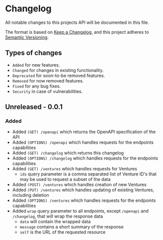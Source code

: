# Changelog

All notable changes to this projects API will be documented in this file.

The format is based on [Keep a Changelog](https://keepachangelog.com/en/1.0.0/), and this project adheres to [Semantic Versioning](https://semver.org/spec/v2.0.0.html).

## Types of changes

- `Added` for new features.
- `Changed` for changes in existing functionality.
- `Deprecated` for soon-to-be removed features.
- `Removed` for now removed features.
- `Fixed` for any bug fixes.
- `Security` in case of vulnerabilities.

## Unreleased - 0.0.1

### Added

- Added `(GET) /openapi` which returns the OpenAPI specification of the API
- Added `(OPTIONS) /openapi` which handles requests for the endpoints capabilities
- Added `(GET) /changelog` which returns this changelog
- Added `(OPTIONS) /changelog` which handles requests for the endpoints capabilities
- Added `(GET) /ventures` which handles requests for Ventures
  - `ids` query parameter is a comma separated list of Venture ID's that may be used to request a subset of the data
- Added `(POST) /ventures` which handles creation of new Ventures
- Added `(PUT) /ventures` which handles updating of existing Ventures, including deletion
- Added `(OPTIONS) /ventures` which handles requests for the endpoints capabilities
- Added `wrap` query parameter to all endpoints, except `/openapi` and `/changelog`, that will wrap the response data
  - `data` will contain the wrapped data
  - `message` contains a short summary of the response
  - `self` is the URL of the requested resource
